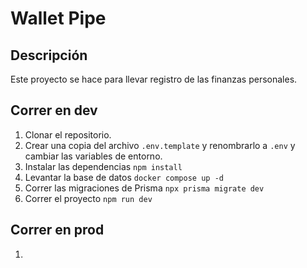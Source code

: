 # Wallet Pipe


## Descripción

Este proyecto se hace para llevar registro de las finanzas personales.


## Correr en dev

1. Clonar el repositorio.
1. Crear una copia del archivo ```.env.template``` y renombrarlo a ```.env``` y cambiar las variables de entorno.
1. Instalar las dependencias ```npm install```
1. Levantar la base de datos ```docker compose up -d```
1. Correr las migraciones de Prisma ```npx prisma migrate dev```
1. Correr el proyecto ```npm run dev```


## Correr en prod

1. 